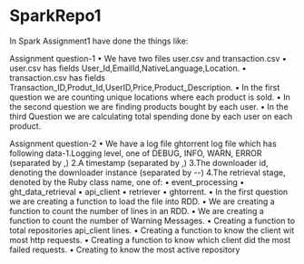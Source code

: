 # SparkRepo1

In Spark Assignment1  have done the things like:


Assignment question-1
• We have two files user.csv and transaction.csv
• user.csv has fields User_Id,EmailId,NativeLanguage,Location.
• transaction.csv has fields Transaction_ID,Produt_Id,UserID,Price,Product_Description.
• In the first question we are counting unique locations where each product is sold.
• In the second question we are finding products bought by each user.
• In the third Question we are calculating total spending done by each user on each product.


Assignment question-2
• We have a log file ghtorrent log file which has following data-1.Logging level, one of DEBUG, INFO, WARN, ERROR (separated by ,) 2.A timestamp (separated by ,) 3.The downloader id, denoting the downloader instance (separated by --) 4.The retrieval stage, denoted by the Ruby class name, one of: • event_processing • ght_data_retrieval • api_client • retriever • ghtorrent.
• In the first question we are creating a function to load the file into RDD.
• We are creating a function to count the number of lines in an RDD.
• We are creating a function to count the number of Warning Messages.
• Creating a function to total repositories api_client lines.
• Creating a function to know the client wit most http requests.
• Creating a function to know which client did the most failed requests.
• Creating to know the most active repository